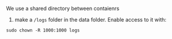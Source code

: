 We use a shared directory between contaienrs 
1. make a `/logs` folder in the data folder. Enable access to it with:
```
sudo chown -R 1000:1000 logs
```
